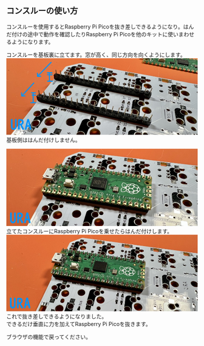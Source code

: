 ## コンスルーの使い方

コンスルーを使用するとRaspberry Pi Picoを抜き差しできるようになり。はんだ付けの途中で動作を確認したりRaspberry Pi Picoを他のキットに使いまわせるようになります。  
  
コンスルーを基板裏に立てます。窓が高く、同じ方向を向くようにします。  
![](img/IMG_4383.jpg)   
基板側ははんだ付けしません。  
  
![](img/IMG_4385.jpg)   
立てたコンスルーにRaspberry Pi Picoを乗せたらはんだ付けします。    
![](img/IMG_4386.jpg)   
これで抜き差しできるようになりました。  
できるだけ垂直に力を加えてRaspberry Pi Picoを抜きます。  
  
ブラウザの機能で戻ってください。  
